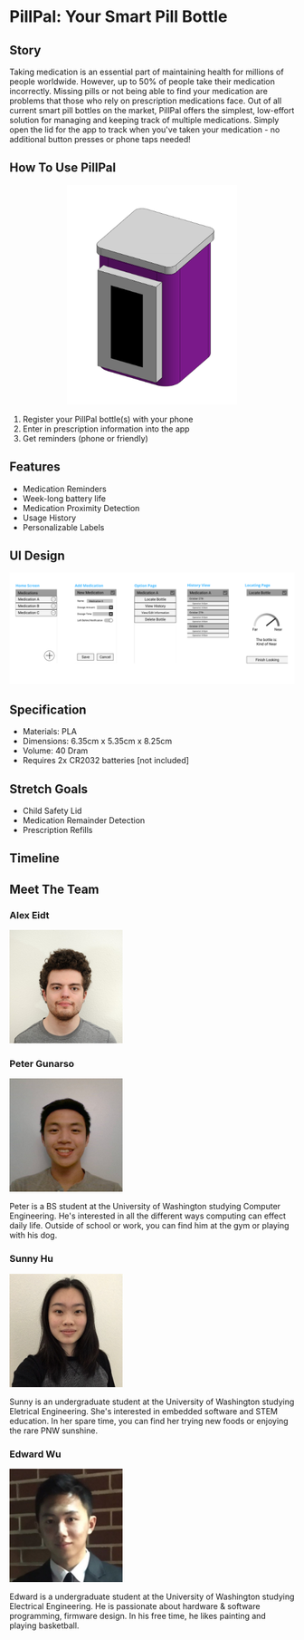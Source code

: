 # PillPal: Your Smart Pill Bottle
<!-- insert logo here -->

<!-- this is where we'd put a video if we had one -->

## Story
<!-- provide background and context for why we decided to make PillPal (besides it being for our capstone class). who is our target audience? why does our product matter and what new aspects does it bring to the smart pill bottle market? -->
Taking medication is an essential part of maintaining health for millions of people worldwide. However, up to 50% of people take their medication incorrectly. Missing pills or not being able to find your medication are problems that those who rely on prescription medications face. Out of all current smart pill bottles on the market, PillPal offers the simplest, low-effort solution for managing and keeping track of multiple medications. Simply open the lid for the app to track when you've taken your medication - no additional button presses or phone taps needed!


## How To Use PillPal
<!-- walk through the process of setting up/registering a bottle, editing information, what type of notifications will happen -->

<center><img src="static/bottle_img.png" alt="Render of PillPal Bottle" width="300"/></center>

1. Register your PillPal bottle(s) with your phone
2. Enter in prescription information into the app
3. Get reminders (phone or friendly)

## Features
* Medication Reminders
* Week-long battery life
* Medication Proximity Detection
* Usage History
* Personalizable Labels

## UI Design
![UI Mockup](static/UI.png)

## Specification
* Materials: PLA
* Dimensions: 6.35cm x 5.35cm x 8.25cm
* Volume: 40 Dram
* Requires 2x CR2032 batteries [not included]
<!-- * Weight:  -->


## Stretch Goals
<!-- additional goals for the pillpal -->
* Child Safety Lid
* Medication Remainder Detection
* Prescription Refills

## Timeline
<!-- hopefully visual timeline of how we will continue developing the pillpal. can (will) definitely be full of lies. this section isn't necessary -->


## Meet The Team
### Alex Eidt
<img src="static/alex_head.jpg" alt="Alex Eidt Headshot" width="200"/>


### Peter Gunarso
<img src="static/peter_head.jpg" alt="Peter Gunarso Headshot" width="200"/>

Peter is a BS student at the University of Washington studying Computer Engineering. He's interested in all the different ways computing can effect daily life. Outside of school or work, you can find him at the gym or playing with his dog.

### Sunny Hu
<img src="static/sunny_head.jpg" alt="Sunny Hu Headshot" width="200"/>

Sunny is an undergraduate student at the University of Washington studying Eletrical Engineering. She's interested in embedded software and STEM education. In her spare time, you can find her trying new foods or enjoying the rare PNW sunshine.

### Edward Wu
<img src="static/Edward_head.jpeg" alt="Edward Wu Headshot" width="200"/>

Edward is a undergraduate student at the University of Washington studying Electrical Engineering. He is passionate about hardware & software programming, firmware design. In his free time, he likes painting and playing basketball. 
